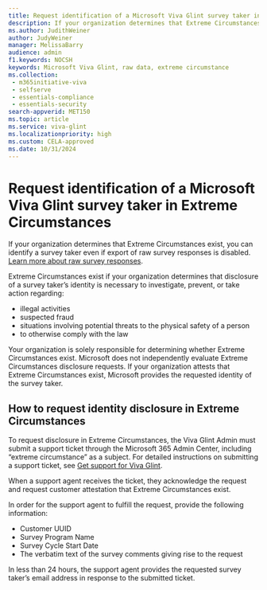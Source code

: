 ```yaml
---
title: Request identification of a Microsoft Viva Glint survey taker in Extreme Circumstances
description: If your organization determines that Extreme Circumstances exist, you can identify a survey taker even if export of raw survey responses is disabled.
ms.author: JudithWeiner
author: JudyWeiner
manager: MelissaBarry
audience: admin
f1.keywords: NOCSH
keywords: Microsoft Viva Glint, raw data, extreme circumstance
ms.collection: 
 - m365initiative-viva
 - selfserve
 - essentials-compliance
 - essentials-security
search-appverid: MET150
ms.topic: article
ms.service: viva-glint
ms.localizationpriority: high
ms.custom: CELA-approved
ms.date: 10/31/2024
---
```


# Request identification of a Microsoft Viva Glint survey taker in Extreme Circumstances

If your organization determines that Extreme Circumstances exist, you can identify a survey taker even if export of raw survey responses is disabled. [Learn more about raw survey responses](/viva/glint/setup/employee-raw-data-export).

Extreme Circumstances exist if your organization determines that disclosure of a survey taker’s identity is necessary to investigate, prevent, or take action regarding: 

- illegal activities
- suspected fraud
- situations involving potential threats to the physical safety of a person
- to otherwise comply with the law

Your organization is solely responsible for determining whether Extreme Circumstances exist. Microsoft does not independently evaluate Extreme Circumstances disclosure requests. If your organization attests that Extreme Circumstances exist, Microsoft provides the requested identity of the survey taker.

## How to request identity disclosure in Extreme Circumstances 

To request disclosure in Extreme Circumstances, the Viva Glint Admin must submit a support ticket through the Microsoft 365 Admin Center, including “extreme circumstance” as a subject. For detailed instructions on submitting a support ticket, see [Get support for Viva Glint](/viva/troubleshoot/glint/contact-support/get-support-viva-glint).

When a support agent receives the ticket, they acknowledge the request and request customer attestation that Extreme Circumstances exist. 

In order for the support agent to fulfill the request, provide the following information:
- Customer UUID
- Survey Program Name
- Survey Cycle Start Date
- The verbatim text of the survey comments giving rise to the request

In less than 24 hours, the support agent provides the requested survey taker’s email address in response to the submitted ticket.


